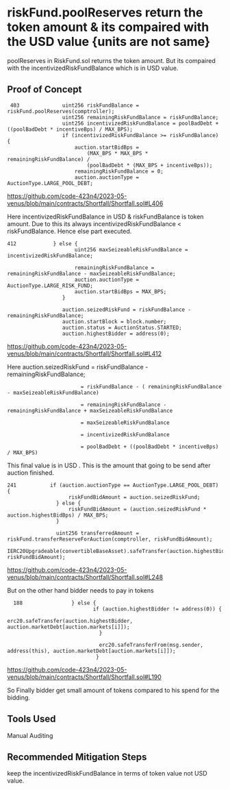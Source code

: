 # riskFund.poolReserves return the token amount & its compaired with the USD value {units are not same}

poolReserves in RiskFund.sol returns the token amount. But its compaired with the incentivizedRiskFundBalance which is in USD value.

## Proof of Concept

     403              uint256 riskFundBalance = riskFund.poolReserves(comptroller);
                      uint256 remainingRiskFundBalance = riskFundBalance;
                      uint256 incentivizedRiskFundBalance = poolBadDebt + ((poolBadDebt * incentiveBps) / MAX_BPS);
                      if (incentivizedRiskFundBalance >= riskFundBalance) {
                          auction.startBidBps =
                              (MAX_BPS * MAX_BPS * remainingRiskFundBalance) /
                              (poolBadDebt * (MAX_BPS + incentiveBps));
                          remainingRiskFundBalance = 0;
                          auction.auctionType = AuctionType.LARGE_POOL_DEBT;
                          
 
 https://github.com/code-423n4/2023-05-venus/blob/main/contracts/Shortfall/Shortfall.sol#L406
 
 Here incentivizedRiskFundBalance in USD & riskFundBalance is token amount. 
 Due to this its always incentivizedRiskFundBalance < riskFundBalance. Hence else part executed.
 
    412            } else {
                          uint256 maxSeizeableRiskFundBalance = incentivizedRiskFundBalance;

                          remainingRiskFundBalance = remainingRiskFundBalance - maxSeizeableRiskFundBalance;
                          auction.auctionType = AuctionType.LARGE_RISK_FUND;
                          auction.startBidBps = MAX_BPS;
                      }

                      auction.seizedRiskFund = riskFundBalance - remainingRiskFundBalance;
                      auction.startBlock = block.number;
                      auction.status = AuctionStatus.STARTED;
                      auction.highestBidder = address(0);
                      
https://github.com/code-423n4/2023-05-venus/blob/main/contracts/Shortfall/Shortfall.sol#L412


Here auction.seizedRiskFund = riskFundBalance - remainingRiskFundBalance;

                            = riskFundBalance - ( remainingRiskFundBalance - maxSeizeableRiskFundBalance) 
                            
                            = remainingRiskFundBalance - remainingRiskFundBalance + maxSeizeableRiskFundBalance
                            
                            = maxSeizeableRiskFundBalance 
                            
                            = incentivizedRiskFundBalance
                            
                            = poolBadDebt + ((poolBadDebt * incentiveBps) / MAX_BPS)

This final value is in USD . This is the amount that going to be send after auction finished.

    241           if (auction.auctionType == AuctionType.LARGE_POOL_DEBT) {
                        riskFundBidAmount = auction.seizedRiskFund;
                    } else {
                        riskFundBidAmount = (auction.seizedRiskFund * auction.highestBidBps) / MAX_BPS;
                    }

                    uint256 transferredAmount = riskFund.transferReserveForAuction(comptroller, riskFundBidAmount);
                    IERC20Upgradeable(convertibleBaseAsset).safeTransfer(auction.highestBidder, riskFundBidAmount);
  
https://github.com/code-423n4/2023-05-venus/blob/main/contracts/Shortfall/Shortfall.sol#L248
                    
But on the other hand bidder needs to pay in tokens

      188                } else {
                                if (auction.highestBidder != address(0)) {
                                      erc20.safeTransfer(auction.highestBidder, auction.marketDebt[auction.markets[i]]);
                                  }

                                  erc20.safeTransferFrom(msg.sender, address(this), auction.marketDebt[auction.markets[i]]);
                                 }
https://github.com/code-423n4/2023-05-venus/blob/main/contracts/Shortfall/Shortfall.sol#L190

So Finally bidder get small amount of tokens compared to his spend for the bidding.

## Tools Used
Manual Auditing

## Recommended Mitigation Steps

keep the incentivizedRiskFundBalance in terms of token value not USD value. 


                                 
                    

                            
                            
                            

                      
